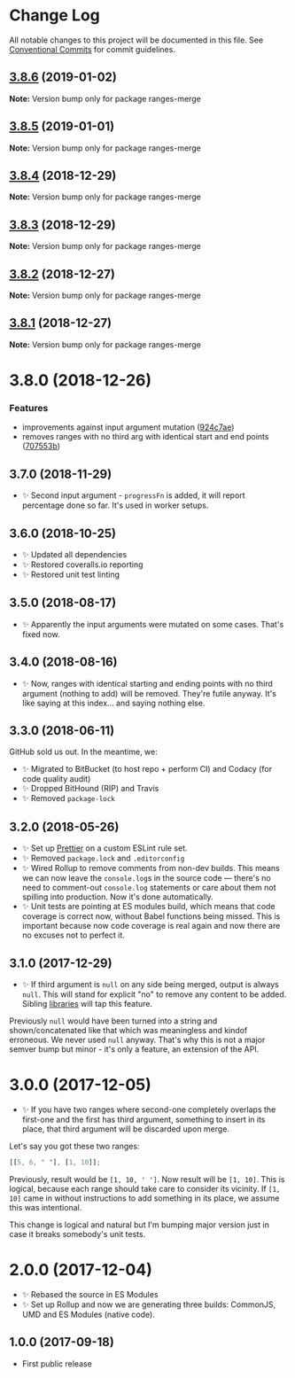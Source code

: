 # Change Log

All notable changes to this project will be documented in this file.
See [Conventional Commits](https://conventionalcommits.org) for commit guidelines.

## [3.8.6](https://bitbucket.org/codsen/codsen/src/master/packages/ranges-merge/compare/ranges-merge@3.8.5...ranges-merge@3.8.6) (2019-01-02)

**Note:** Version bump only for package ranges-merge

## [3.8.5](https://bitbucket.org/codsen/codsen/src/master/packages/ranges-merge/compare/ranges-merge@3.8.4...ranges-merge@3.8.5) (2019-01-01)

**Note:** Version bump only for package ranges-merge

## [3.8.4](https://bitbucket.org/codsen/codsen/src/master/packages/ranges-merge/compare/ranges-merge@3.8.3...ranges-merge@3.8.4) (2018-12-29)

**Note:** Version bump only for package ranges-merge

## [3.8.3](https://bitbucket.org/codsen/codsen/src/master/packages/ranges-merge/compare/ranges-merge@3.8.2...ranges-merge@3.8.3) (2018-12-29)

**Note:** Version bump only for package ranges-merge

## [3.8.2](https://bitbucket.org/codsen/codsen/src/master/packages/ranges-merge/compare/ranges-merge@3.8.1...ranges-merge@3.8.2) (2018-12-27)

**Note:** Version bump only for package ranges-merge

## [3.8.1](https://bitbucket.org/codsen/codsen/src/master/packages/ranges-merge/compare/ranges-merge@3.8.0...ranges-merge@3.8.1) (2018-12-27)

**Note:** Version bump only for package ranges-merge

# 3.8.0 (2018-12-26)

### Features

- improvements against input argument mutation ([924c7ae](https://bitbucket.org/codsen/codsen/src/master/packages/ranges-merge/commits/924c7ae))
- removes ranges with no third arg with identical start and end points ([707553b](https://bitbucket.org/codsen/codsen/src/master/packages/ranges-merge/commits/707553b))

## 3.7.0 (2018-11-29)

- ✨ Second input argument - `progressFn` is added, it will report percentage done so far. It's used in worker setups.

## 3.6.0 (2018-10-25)

- ✨ Updated all dependencies
- ✨ Restored coveralls.io reporting
- ✨ Restored unit test linting

## 3.5.0 (2018-08-17)

- ✨ Apparently the input arguments were mutated on some cases. That's fixed now.

## 3.4.0 (2018-08-16)

- ✨ Now, ranges with identical starting and ending points with no third argument (nothing to add) will be removed. They're futile anyway. It's like saying at this index... and saying nothing else.

## 3.3.0 (2018-06-11)

GitHub sold us out. In the meantime, we:

- ✨ Migrated to BitBucket (to host repo + perform CI) and Codacy (for code quality audit)
- ✨ Dropped BitHound (RIP) and Travis
- ✨ Removed `package-lock`

## 3.2.0 (2018-05-26)

- ✨ Set up [Prettier](https://prettier.io) on a custom ESLint rule set.
- ✨ Removed `package.lock` and `.editorconfig`
- ✨ Wired Rollup to remove comments from non-dev builds. This means we can now leave the `console.log`s in the source code — there's no need to comment-out `console.log` statements or care about them not spilling into production. Now it's done automatically.
- ✨ Unit tests are pointing at ES modules build, which means that code coverage is correct now, without Babel functions being missed. This is important because now code coverage is real again and now there are no excuses not to perfect it.

## 3.1.0 (2017-12-29)

- ✨ If third argument is `null` on any side being merged, output is always `null`. This will stand for explicit "no" to remove any content to be added. Sibling [libraries](https://github.com/codsen/string-slices-array-push) will tap this feature.

Previously `null` would have been turned into a string and shown/concatenated like that which was meaningless and kindof erroneous. We never used `null` anyway. That's why this is not a major semver bump but minor - it's only a feature, an extension of the API.

# 3.0.0 (2017-12-05)

- ✨ If you have two ranges where second-one completely overlaps the first-one and the first has third argument, something to insert in its place, that third argument will be discarded upon merge.

Let's say you got these two ranges:

```js
[[5, 6, " "], [1, 10]];
```

Previously, result would be `[1, 10, ' ']`. Now result will be `[1, 10]`. This is logical, because each range should take care to consider its vicinity. If `[1, 10]` came in without instructions to add something in its place, we assume this was intentional.

This change is logical and natural but I'm bumping major version just in case it breaks somebody's unit tests.

# 2.0.0 (2017-12-04)

- ✨ Rebased the source in ES Modules
- ✨ Set up Rollup and now we are generating three builds: CommonJS, UMD and ES Modules (native code).

## 1.0.0 (2017-09-18)

- First public release
